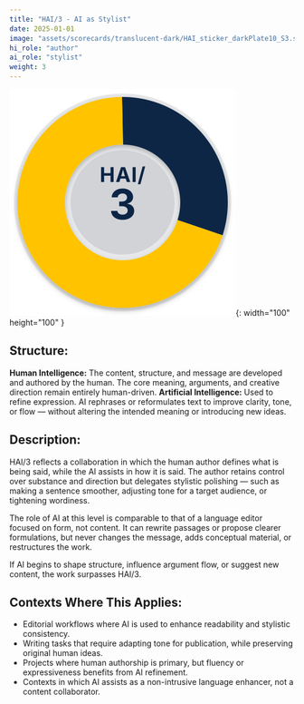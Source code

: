 ```yaml
---
title: "HAI/3 - AI as Stylist"
date: 2025-01-01
image: "assets/scorecards/translucent-dark/HAI_sticker_darkPlate10_S3.svg"
hi_role: "author"
ai_role: "stylist"
weight: 3
---
```


![HAI Score 3](/assets/scorecards/translucent-dark/HAI_sticker_darkPlate10_S3.svg){: width="100" height="100" }

## Structure:
**Human Intelligence:** The content, structure, and message are developed and authored by the human. The core meaning, arguments, and creative direction remain entirely human-driven.
**Artificial Intelligence:** Used to refine expression. AI rephrases or reformulates text to improve clarity, tone, or flow — without altering the intended meaning or introducing new ideas.

## Description:
HAI/3 reflects a collaboration in which the human author defines what is being said, while the AI assists in how it is said. The author retains control over substance and direction but delegates stylistic polishing — such as making a sentence smoother, adjusting tone for a target audience, or tightening wordiness.

The role of AI at this level is comparable to that of a language editor focused on form, not content. It can rewrite passages or propose clearer formulations, but never changes the message, adds conceptual material, or restructures the work.

If AI begins to shape structure, influence argument flow, or suggest new content, the work surpasses HAI/3.

## Contexts Where This Applies:
- Editorial workflows where AI is used to enhance readability and stylistic consistency.
- Writing tasks that require adapting tone for publication, while preserving original human ideas.
- Projects where human authorship is primary, but fluency or expressiveness benefits from AI refinement.
- Contexts in which AI assists as a non-intrusive language enhancer, not a content collaborator.

